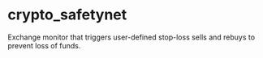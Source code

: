 # crypto_safetynet
Exchange monitor that triggers user-defined stop-loss sells and rebuys to prevent loss of funds.
